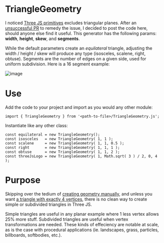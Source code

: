# TriangleGeometry
I noticed [Three JS primitives](https://threejs.org/manual/#en/primitives) excludes triangular planes. After an [unsuccessful PR](https://github.com/mrdoob/three.js/pull/29882) to remedy the issue, I decided to post the code here, should anyone else find it useful. This generator has the following params: **width**, **height**, **skew**, and **segments**.

While the default parameters create an _equilateral_ triangle, adjusting the width / height / skew will produce any type (isosceles, scalene, right, obtuse). Segments are the number of edges on a given side, used for uniform subdivision. Here is a 16 segment example:

![image](https://github.com/user-attachments/assets/fbde3e93-1b25-4ba8-a8bb-28de446f035f)

# Use
Add the code to your project and import as you would any other module:

`import { TriangleGeometry } from '<path-to-file>/TriangleGeometry.js';`

Instantiate like any other class:
```
const equilateral = new TriangleGeometry();
const isosceles   = new TriangleGeometry( 1, 1 );
const scalene     = new TriangleGeometry( 1, 1, 0.5 );
const right       = new TriangleGeometry( 1, 1, 1 );
const obtuse      = new TriangleGeometry( 1, 1, 2 );
const threeJsLogo = new TriangleGeometry( 1, Math.sqrt( 3 ) / 2, 0, 4 );
```

# Purpose
Skipping over the tedium of [creating geometry manually](https://threejs.org/docs/index.html?q=geom#api/en/core/BufferGeometry), and unless you want [a triangle with exactly 4 vertices](https://threejs.org/docs/index.html?q=circle#api/en/geometries/CircleGeometry), there is no clean way to create simple or subdivided triangles in Three JS.

Simple triangles are useful in any planar example where 1 less vertex allows 25% more stuff. Subdivided triangles are useful when vertex transformations are needed. These kinds of effeciency are notable at scale, as is the case with procedural applications (ie. landscapes, grass, particles, billboards, softbodies, etc.).
